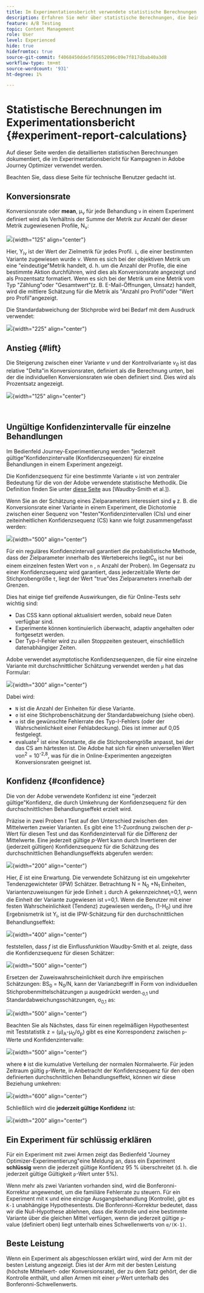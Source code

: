 ```yaml
---
title: Im Experimentationsbericht verwendete statistische Berechnungen
description: Erfahren Sie mehr über statistische Berechnungen, die beim Ausführen von Experimentberichten verwendet werden
feature: A/B Testing
topic: Content Management
role: User
level: Experienced
hide: true
hidefromtoc: true
source-git-commit: f4068450dde5f85652096c09e7f817dbab40a3d8
workflow-type: tm+mt
source-wordcount: '931'
ht-degree: 1%

---
```


# Statistische Berechnungen im Experimentationsbericht {#experiment-report-calculations}

Auf dieser Seite werden die detaillierten statistischen Berechnungen dokumentiert, die im Experimentationsbericht für Kampagnen in Adobe Journey Optimizer verwendet werden.

Beachten Sie, dass diese Seite für technische Benutzer gedacht ist.

## Konversionsrate

Konversionsrate oder **mean**, μ<sub>ν</sub> für jede Behandlung `ν` in einem Experiment definiert wird als Verhältnis der Summe der Metrik zur Anzahl der dieser Metrik zugewiesenen Profile, N<sub>ν</sub>:

![](assets/statistical_1.png){width="125" align="center"}

Hier, Y<sub>iν</sub> ist der Wert der Zielmetrik für jedes Profil. `i`, die einer bestimmten Variante zugewiesen wurde *ν*. Wenn es sich bei der objektiven Metrik um eine &quot;eindeutige&quot;Metrik handelt, d. h. um die Anzahl der Profile, die eine bestimmte Aktion durchführen, wird dies als Konversionsrate angezeigt und als Prozentsatz formatiert. Wenn es sich bei der Metrik um eine Metrik vom Typ &quot;Zählung&quot;oder &quot;Gesamtwert&quot;(z. B. E-Mail-Öffnungen, Umsatz) handelt, wird die mittlere Schätzung für die Metrik als &quot;Anzahl pro Profil&quot;oder &quot;Wert pro Profil&quot;angezeigt.

Die Standardabweichung der Stichprobe wird bei Bedarf mit dem Ausdruck verwendet:

![](assets/statistical_2.png){width="225" align="center"}

## Anstieg {#lift}

Die Steigerung zwischen einer Variante  *ν* und der Kontrollvariante  *ν<sub>0</sub>* ist das relative &quot;Delta&quot;in Konversionsraten, definiert als die Berechnung unten, bei der die individuellen Konversionsraten wie oben definiert sind. Dies wird als Prozentsatz angezeigt.

![](assets/statistical_3.png){width="125" align="center"}

</br>

## Ungültige Konfidenzintervalle für einzelne Behandlungen

Im Bedienfeld Journey-Experimentierung werden &quot;jederzeit gültige&quot;Konfidenzintervalle (Konfidenzsequenzen) für einzelne Behandlungen in einem Experiment angezeigt.

Die Konfidenzsequenz für eine bestimmte Variante `ν` ist von zentraler Bedeutung für die von der Adobe verwendete statistische Methodik. Die Definition finden Sie unter [diese Seite](https://doi.org/10.48550/arXiv.2103.06476) aus [Waudby-Smith et al.]).

Wenn Sie an der Schätzung eines Zielparameters interessiert sind `ψ` z. B. die Konversionsrate einer Variante in einem Experiment, die Dichotomie zwischen einer Sequenz von &quot;festen&quot;Konfidenzintervallen (CIs) und einer zeiteinheitlichen Konfidenzsequenz (CS) kann wie folgt zusammengefasst werden:

![](assets/statistical_4.png){width="500" align="center"}

Für ein reguläres Konfidenzintervall garantiert die probabilistische Methode, dass der Zielparameter innerhalb des Wertebereichs liegtĊ<sub>n</sub> ist nur bei einem einzelnen festen Wert von `n` , `n` Anzahl der Proben). Im Gegensatz zu einer Konfidenzsequenz wird garantiert, dass jederzeit/alle Werte der Stichprobengröße `t`, liegt der Wert &quot;true&quot;des Zielparameters innerhalb der Grenzen.

Dies hat einige tief greifende Auswirkungen, die für Online-Tests sehr wichtig sind:

* Das CSS kann optional aktualisiert werden, sobald neue Daten verfügbar sind.
* Experimente können kontinuierlich überwacht, adaptiv angehalten oder fortgesetzt werden.
* Der Typ-I-Fehler wird zu allen Stoppzeiten gesteuert, einschließlich datenabhängiger Zeiten.

Adobe verwendet asymptotische Konfidenzsequenzen, die für eine einzelne Variante mit durchschnittlicher Schätzung verwendet werden `μ` hat das Formular:

![](assets/statistical_5.png){width="300" align="center"}

Dabei wird:

* `N` ist die Anzahl der Einheiten für diese Variante.
* `σ` ist eine Stichprobenschätzung der Standardabweichung (siehe oben).
* `α` ist die gewünschte Fehlerrate des Typ-I-Fehlers (oder der Wahrscheinlichkeit einer Fehlabdeckung). Dies ist immer auf 0,05 festgelegt.
* evaluate<sup>2</sup> ist eine Konstante, die die Stichprobengröße anpasst, bei der das CS am härtesten ist. Die Adobe hat sich für einen universellen Wert von<sup>2</sup> = 10<sup>-2,8</sup>, was für die in Online-Experimenten angezeigten Konversionsraten geeignet ist.

## Konfidenz {#confidence}

Die von der Adobe verwendete Konfidenz ist eine &quot;jederzeit gültige&quot;Konfidenz, die durch Umkehrung der Konfidenzsequenz für den durchschnittlichen Behandlungseffekt erzielt wird.

Präzise in zwei Proben *t* Test auf den Unterschied zwischen den Mittelwerten zweier Varianten. Es gibt eine 1:1-Zuordnung zwischen der *p*-Wert für diesen Test und das Konfidenzintervall für die Differenz der Mittelwerte. Eine jederzeit gültige *p*-Wert kann durch Invertieren der (jederzeit gültigen) Konfidenzsequenz für die Schätzung des durchschnittlichen Behandlungseffekts abgerufen werden:

![](assets/statistical_6.png){width="200" align="center"}

Hier, *E* ist eine Erwartung. Die verwendete Schätzung ist ein umgekehrter Tendenzgewichteter (IPW) Schätzer. Betrachtung N = N<sub>0</sub> +N<sub>1</sub> Einheiten, Variantenzuweisungen für jede Einheit `i` durch A gekennzeichnet<sub>i</sub>=0,1, wenn die Einheit der Variante zugewiesen ist `ν`=0,1. Wenn die Benutzer mit einer festen Wahrscheinlichkeit (Tendenz) zugewiesen werden<sub>0</sub>, (1-H<sub>0</sub>) und ihre Ergebnismetrik ist Y<sub>i</sub>, ist die IPW-Schätzung für den durchschnittlichen Behandlungseffekt:

![](assets/statistical_12.png){width="400" align="center"}

feststellen, dass *f* ist die Einflussfunktion Waudby-Smith et al. zeigte, dass die Konfidenzsequenz für diesen Schätzer:

![](assets/statistical_7.png){width="500" align="center"}

Ersetzen der Zuweiswahrscheinlichkeit durch ihre empirischen Schätzungen: BS<sub>0</sub> = N<sub>0</sub>/N, kann der Varianzbegriff in Form von individuellen Stichprobenmittelschätzungen μ ausgedrückt werden.<sub>0,1</sub> und Standardabweichungsschätzungen, σ<sub>0,1</sub> as:

![](assets/statistical_8.png){width="500" align="center"}

Beachten Sie als Nächstes, dass für einen regelmäßigen Hypothesentest mit Teststatistik z = (μ)<sub>A</sub>-μ<sub>0</sub>/σ<sub>p</sub>) gibt es eine Korrespondenz zwischen `p`-Werte und Konfidenzintervalle:

![](assets/statistical_9.png){width="500" align="center"}

where `Φ` ist die kumulative Verteilung der normalen Normalwerte. Für jeden Zeitraum gültig `p`-Werte, in Anbetracht der Konfidenzsequenz für den oben definierten durchschnittlichen Behandlungseffekt, können wir diese Beziehung umkehren:

![](assets/statistical_10.png){width="600" align="center"}

Schließlich wird die **jederzeit gültige Konfidenz** ist:

![](assets/statistical_11.png){width="200" align="center"}

## Ein Experiment für schlüssig erklären

Für ein Experiment mit zwei Armen zeigt das Bedienfeld &quot;Journey Optimizer-Experimentierung&quot;eine Meldung an, dass ein Experiment **schlüssig** wenn die jederzeit gültige Konfidenz 95 % überschreitet (d. h. die jederzeit gültige Gültigkeit `p`-Wert unter 5%).

Wenn mehr als zwei Varianten vorhanden sind, wird die Bonferonni-Korrektur angewendet, um die familiäre Fehlerrate zu steuern. Für ein Experiment mit `K` und eine einzige Ausgangsbehandlung (Kontrolle), gibt es `K-1` unabhängige Hypothesentests. Die Bonferonni-Korrektur bedeutet, dass wir die Null-Hypothese ablehnen, dass die Kontrolle und eine bestimmte Variante über die gleichen Mittel verfügen, wenn die jederzeit gültige `p`-value (definiert oben) liegt unterhalb eines Schwellenwerts von `α/(K-1)`.

## Beste Leistung

Wenn ein Experiment als abgeschlossen erklärt wird, wird der Arm mit der besten Leistung angezeigt. Dies ist der Arm mit der besten Leistung (höchste Mittelwert- oder Konversionsrate), der zu dem Satz gehört, der die Kontrolle enthält, und allen Armen mit einer `p`-Wert unterhalb des Bonferonni-Schwellenwerts.
